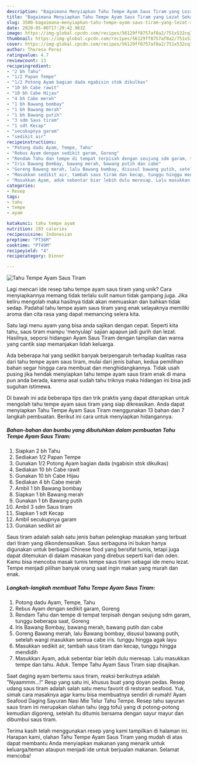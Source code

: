 ```yaml
---
description: "Bagaimana Menyiapkan Tahu Tempe Ayam Saus Tiram yang Lezat Sekali"
title: "Bagaimana Menyiapkan Tahu Tempe Ayam Saus Tiram yang Lezat Sekali"
slug: 3508-bagaimana-menyiapkan-tahu-tempe-ayam-saus-tiram-yang-lezat-sekali
date: 2020-05-06T17:29:42.963Z
image: https://img-global.cpcdn.com/recipes/56129ff8757af8a2/751x532cq70/tahu-tempe-ayam-saus-tiram-foto-resep-utama.jpg
thumbnail: https://img-global.cpcdn.com/recipes/56129ff8757af8a2/751x532cq70/tahu-tempe-ayam-saus-tiram-foto-resep-utama.jpg
cover: https://img-global.cpcdn.com/recipes/56129ff8757af8a2/751x532cq70/tahu-tempe-ayam-saus-tiram-foto-resep-utama.jpg
author: Theresa Perez
ratingvalue: 4.7
reviewcount: 13
recipeingredient:
- "2 bh Tahu"
- "1/2 Papan Tempe"
- "1/2 Potong Ayam bagian dada ngabisin stok dikulkas"
- "10 bh Cabe rawit"
- "10 bh Cabe Hijau"
- "4 bh Cabe merah"
- "1 bh Bawang bombay"
- "1 bh Bawang merah"
- "1 bh Bawang putih"
- "3 sdm Saus tiram"
- "1 sdt Kecap"
- "secukupnya garam"
- "sedikit air"
recipeinstructions:
- "Potong dadu Ayam, Tempe, Tahu"
- "Rebus Ayam dengan sedikit garam, Goreng"
- "Rendam Tahu dan tempe di tempat terpisah dengan seujung sdm garam, tunggu beberapa saat, Goreng"
- "Iris Bawang Bombay, bawang merah, bawang putih dan cabe"
- "Goreng Bawang merah, lalu Bawang bombay, disusul bawang putih, setelah wangi masukkan semua cabe iris. tunggu hingga agak layu"
- "Masukkan sedikit air, tambah saus tiram dan kecap, tunggu hingga mendidih"
- "Masukkan Ayam, aduk sebentar biar lebih dulu meresap. Lalu masukkan tempe dan tahu. Aduk. Tempe Tahu Ayam Saus Tiram siap disajikan."
categories:
- Resep
tags:
- tahu
- tempe
- ayam

katakunci: tahu tempe ayam 
nutrition: 193 calories
recipecuisine: Indonesian
preptime: "PT36M"
cooktime: "PT49M"
recipeyield: "4"
recipecategory: Dinner

---
```



![Tahu Tempe Ayam Saus Tiram](https://img-global.cpcdn.com/recipes/56129ff8757af8a2/751x532cq70/tahu-tempe-ayam-saus-tiram-foto-resep-utama.jpg)

Lagi mencari ide resep tahu tempe ayam saus tiram yang unik? Cara menyiapkannya memang tidak terlalu sulit namun tidak gampang juga. Jika keliru mengolah maka hasilnya tidak akan memuaskan dan bahkan tidak sedap. Padahal tahu tempe ayam saus tiram yang enak selayaknya memiliki aroma dan cita rasa yang dapat memancing selera kita.

Satu lagi menu ayam yang bisa anda sajikan dengan cepat. Seperti kita tahu, saus tiram mampu &#39;menyulap&#39; sajian apapun jadi gurih dan lezat. Hasilnya, seporsi hidangan Ayam Saus Tiram dengan tampilan dan warna yang cantik siap memanjakan lidah keluarga.

Ada beberapa hal yang sedikit banyak berpengaruh terhadap kualitas rasa dari tahu tempe ayam saus tiram, mulai dari jenis bahan, kedua pemilihan bahan segar hingga cara membuat dan menghidangkannya. Tidak usah pusing jika hendak menyiapkan tahu tempe ayam saus tiram enak di mana pun anda berada, karena asal sudah tahu triknya maka hidangan ini bisa jadi suguhan istimewa.


Di bawah ini ada beberapa tips dan trik praktis yang dapat diterapkan untuk mengolah tahu tempe ayam saus tiram yang siap dikreasikan. Anda dapat menyiapkan Tahu Tempe Ayam Saus Tiram menggunakan 13 bahan dan 7 langkah pembuatan. Berikut ini cara untuk menyiapkan hidangannya.

<!--inarticleads1-->

##### Bahan-bahan dan bumbu yang dibutuhkan dalam pembuatan Tahu Tempe Ayam Saus Tiram:

1. Siapkan 2 bh Tahu
1. Sediakan 1/2 Papan Tempe
1. Gunakan 1/2 Potong Ayam bagian dada (ngabisin stok dikulkas)
1. Sediakan 10 bh Cabe rawit
1. Gunakan 10 bh Cabe Hijau
1. Sediakan 4 bh Cabe merah
1. Ambil 1 bh Bawang bombay
1. Siapkan 1 bh Bawang merah
1. Gunakan 1 bh Bawang putih
1. Ambil 3 sdm Saus tiram
1. Siapkan 1 sdt Kecap
1. Ambil secukupnya garam
1. Gunakan sedikit air


Saus tiram adalah salah satu jenis bahan pelengkap masakan yang terbuat dari tiram yang dikondensasikan. Saus serbaguna ini bukan hanya digunakan untuk berbagai Chinese food yang bersifat tumis, tetapi juga dapat ditemukan di dalam masakan yang direbus seperti kari dan oden. Kamu bisa mencoba masak tumis tempe saus tiram sebagai ide menu lezat. Tempe menjadi pilihan banyak orang saat ingin makan yang murah dan enak. 

<!--inarticleads2-->

##### Langkah-langkah membuat Tahu Tempe Ayam Saus Tiram:

1. Potong dadu Ayam, Tempe, Tahu
1. Rebus Ayam dengan sedikit garam, Goreng
1. Rendam Tahu dan tempe di tempat terpisah dengan seujung sdm garam, tunggu beberapa saat, Goreng
1. Iris Bawang Bombay, bawang merah, bawang putih dan cabe
1. Goreng Bawang merah, lalu Bawang bombay, disusul bawang putih, setelah wangi masukkan semua cabe iris. tunggu hingga agak layu
1. Masukkan sedikit air, tambah saus tiram dan kecap, tunggu hingga mendidih
1. Masukkan Ayam, aduk sebentar biar lebih dulu meresap. Lalu masukkan tempe dan tahu. Aduk. Tempe Tahu Ayam Saus Tiram siap disajikan.


Saat daging ayam bertemu saus tiram, reaksi berikutnya adalah &#34;Nyaammm…!&#34; Resp yang satu ini, khusus buat yang doyan pedas. Resep udang saus tiram adalah salah satu menu favorit di restoran seafood. Yuk, simak cara masaknya agar kamu bisa membuatnya sendiri di rumah! Ayam Seafood Daging Sayuran Nasi Mie Telur Tahu Tempe. Resep tahu sayuran saus tiram ini merupakan olahan tahu (egg tofu) yang di potong-potong kemudian digoreng, setelah itu ditumis bersama dengan sayur mayur dan dibumbui saus tiram. 

Terima kasih telah menggunakan resep yang kami tampilkan di halaman ini. Harapan kami, olahan Tahu Tempe Ayam Saus Tiram yang mudah di atas dapat membantu Anda menyiapkan makanan yang menarik untuk keluarga/teman ataupun menjadi ide untuk berjualan makanan. Selamat mencoba!
